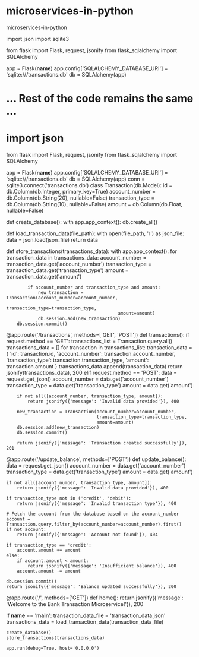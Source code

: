 # microservices-in-python
microservices-in-python

import json
import sqlite3

from flask import Flask, request, jsonify
from flask_sqlalchemy import SQLAlchemy

app = Flask(__name__)
app.config['SQLALCHEMY_DATABASE_URI'] = 'sqlite:///transactions.db'
db = SQLAlchemy(app)

# ... Rest of the code remains the same ...
# import json

from flask import Flask, request, jsonify
from flask_sqlalchemy import SQLAlchemy

app = Flask(__name__)
app.config['SQLALCHEMY_DATABASE_URI'] = 'sqlite:///transactions.db'
db = SQLAlchemy(app)
conn = sqlite3.connect('transactions.db')
class Transaction(db.Model):
    id = db.Column(db.Integer, primary_key=True)
    account_number = db.Column(db.String(20), nullable=False)
    transaction_type = db.Column(db.String(10), nullable=False)
    amount = db.Column(db.Float, nullable=False)

def create_database():
    with app.app_context():
        db.create_all()

def load_transaction_data(file_path):
    with open(file_path, 'r') as json_file:
        data = json.load(json_file)
    return data

def store_transactions(transactions_data):
    with app.app_context():
        for transaction_data in transactions_data:
            account_number = transaction_data.get('account_number')
            transaction_type = transaction_data.get('transaction_type')
            amount = transaction_data.get('amount')

            if account_number and transaction_type and amount:
                new_transaction = Transaction(account_number=account_number,
                                              transaction_type=transaction_type,
                                              amount=amount)
                db.session.add(new_transaction)
        db.session.commit()

@app.route('/transactions', methods=['GET', 'POST'])
def transactions():
    if request.method == 'GET':
        transactions_list = Transaction.query.all()
        transactions_data = []
        for transaction in transactions_list:
            transaction_data = {
                'id': transaction.id,
                'account_number': transaction.account_number,
                'transaction_type': transaction.transaction_type,
                'amount': transaction.amount
            }
            transactions_data.append(transaction_data)
        return jsonify(transactions_data), 200
    elif request.method == 'POST':
        data = request.get_json()
        account_number = data.get('account_number')
        transaction_type = data.get('transaction_type')
        amount = data.get('amount')

        if not all([account_number, transaction_type, amount]):
            return jsonify({'message': 'Invalid data provided'}), 400

        new_transaction = Transaction(account_number=account_number,
                                      transaction_type=transaction_type,
                                      amount=amount)
        db.session.add(new_transaction)
        db.session.commit()

        return jsonify({'message': 'Transaction created successfully'}), 201

@app.route('/update_balance', methods=['POST'])
def update_balance():
    data = request.get_json()
    account_number = data.get('account_number')
    transaction_type = data.get('transaction_type')
    amount = data.get('amount')

    if not all([account_number, transaction_type, amount]):
        return jsonify({'message': 'Invalid data provided'}), 400

    if transaction_type not in ('credit', 'debit'):
        return jsonify({'message': 'Invalid transaction type'}), 400

    # Fetch the account from the database based on the account_number
    account = Transaction.query.filter_by(account_number=account_number).first()
    if not account:
        return jsonify({'message': 'Account not found'}), 404

    if transaction_type == 'credit':
        account.amount += amount
    else:
        if account.amount < amount:
            return jsonify({'message': 'Insufficient balance'}), 400
        account.amount -= amount

    db.session.commit()
    return jsonify({'message': 'Balance updated successfully'}), 200

@app.route('/', methods=['GET'])
def home():
    return jsonify({'message': 'Welcome to the Bank Transaction Microservice!'}), 200

if __name__ == '__main__':
    transaction_data_file = 'transaction_data.json'
    transactions_data = load_transaction_data(transaction_data_file)

    create_database()
    store_transactions(transactions_data)

    app.run(debug=True, host='0.0.0.0')
